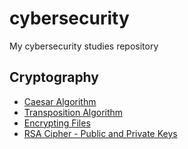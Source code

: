 # cybersecurity

My cybersecurity studies repository

## Cryptography
* [Caesar Algorithm](https://github.com/Diegoslourenco/cybersecurity-python/tree/master/cryptography/caesar)
* [Transposition Algorithm](https://github.com/Diegoslourenco/cybersecurity-python/tree/master/cryptography/transposition)
* [Encrypting Files](https://github.com/Diegoslourenco/cybersecurity-python/tree/master/cryptography/encrypting_files)
* [RSA Cipher - Public and Private Keys](https://github.com/Diegoslourenco/cybersecurity-python/tree/master/cryptography/rsa)